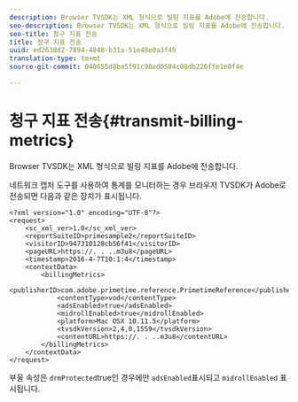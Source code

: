 ```yaml
---
description: Browser TVSDK는 XML 형식으로 빌링 지표를 Adobe에 전송합니다.
seo-description: Browser TVSDK는 XML 형식으로 빌링 지표를 Adobe에 전송합니다.
seo-title: 청구 지표 전송
title: 청구 지표 전송
uuid: ed2638d2-7894-4840-b31a-51e48e0a3f49
translation-type: tm+mt
source-git-commit: 040655d8ba5f91c98ed0584c08db226ffe1e0f4e

---
```



# 청구 지표 전송{#transmit-billing-metrics}

Browser TVSDK는 XML 형식으로 빌링 지표를 Adobe에 전송합니다.

<!--<a id="example_13ABDB1CC0B549968A534765378DA3A0"></a>-->

네트워크 캡처 도구를 사용하여 통계를 모니터하는 경우 브라우저 TVSDK가 Adobe로 전송되면 다음과 같은 장치가 표시됩니다.

```
<?xml version="1.0" encoding="UTF-8"?>
<request>
    <sc_xml_ver>1.0</sc_xml_ver>
    <reportSuiteID>primesample2</reportSuiteID>
    <visitorID>947310128cb56f41</visitorID>
    <pageURL>https://. . ..m3u8</pageURL>
    <timestamp>2016-4-7T10:1:4</timestamp>
    <contextData>
        <billingMetrics>
            <publisherID>com.adobe.primetime.reference.PrimetimeReference</publisherID>
            <contentType>vod</contentType>
            <adsEnabled>true</adsEnabled>
            <midrollEnabled>true</midrollEnabled>
            <platform>Mac OSX 10.11.5</platform>
            <tvsdkVersion>2,4,0,1559</tvsdkVersion>
            <contentURL>https://. . ..m3u8</contentURL>
        </billingMetrics>
    </contextData>
</request>
```

부울 속성은 `drmProtected`true인 경우에만 `adsEnabled`표시되고 `midrollEnabled` 표시됩니다.